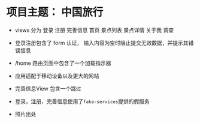 # 项目主题： 中国旅行

- views 分为 登录 注册 完善信息 首页 景点列表 景点详情 关于我 调查

- 登录注册包含了 form 认证， 输入内容为空时阻止提交无效数据，并提示其错误信息

- /home 路由页面中包含了一个加载指示器

- 应用适配于移动设备以及更大的网站

- 完善信息View 包含一个跳过

- 登录，注册，完善信息使用了`fake-services`提供的假服务

- 照片出处